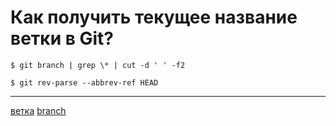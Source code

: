 # Как получить текущее название ветки в Git?

```console
$ git branch | grep \* | cut -d ' ' -f2
```

```console
$ git rev-parse --abbrev-ref HEAD
```

**********
[ветка](/tags/%D0%B2%D0%B5%D1%82%D0%BA%D0%B0.md)
[branch](/tags/branch.md)
